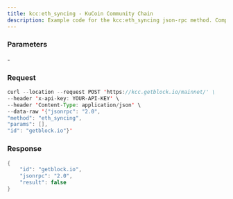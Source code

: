 ```yaml
---
title: kcc:eth_syncing - KuCoin Community Chain
description: Example code for the kcc:eth_syncing json-rpc method. Сomplete guide on how to use kcc:eth_syncing json-rpc in GetBlock.io Web3 documentation.
---
```


### Parameters


\-

### Request

``` java
curl --location --request POST 'https://kcc.getblock.io/mainnet/' \
--header 'x-api-key: YOUR-API-KEY' \
--header 'Content-Type: application/json' \
--data-raw '{"jsonrpc": "2.0",
"method": "eth_syncing",
"params": [],
"id": "getblock.io"}'
```

###  Response

``` java
{
    "id": "getblock.io",
    "jsonrpc": "2.0",
    "result": false
}
```

